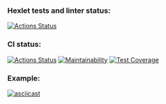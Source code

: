 ### Hexlet tests and linter status:
[![Actions Status](https://github.com/MihailGit87/java-project-71/workflows/hexlet-check/badge.svg)](https://github.com/MihailGit87/java-project-71/actions)

### CI status:
[![Actions Status](https://github.com/MihailGit87/java-project-71/workflows/Java%20CI/badge.svg)](https://github.com/MihailGit87/java-project-71/actions)
[![Maintainability](https://api.codeclimate.com/v1/badges/e57dbe07772414a7871e/maintainability)](https://codeclimate.com/github/MihailGit87/java-project-71/maintainability)
[![Test Coverage](https://api.codeclimate.com/v1/badges/e57dbe07772414a7871e/test_coverage)](https://codeclimate.com/github/MihailGit87/java-project-71/test_coverage)

### Example:
[![asciicast](https://asciinema.org/a/y1SF4AuE8kpEWp1bF6CXOvk9Q.svg)](https://asciinema.org/a/y1SF4AuE8kpEWp1bF6CXOvk9Q)
